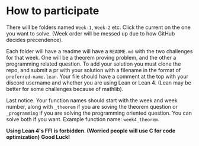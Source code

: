 # How to participate
There will be folders named `Week-1`, `Week-2` etc. Click the current on the one you want to solve. (Week order will be messed up due to how GitHub decides precendence).

Each folder will have a readme will have a `README.md` with the two challenges for that week. One will be a theorem proving problem, and the other a programming related question. To add your solution you must clone the repo, and submit a pr with your solution with a filename in the format of `preferred-name.lean`. Your file should have a comment at the top with your discord username and whether you are using Lean or Lean 4. (Lean may be better for some challenges because of mathlib). 

Last notice. Your function names should start with the week and week number, along with `_theorem` if you are soving the theorem question or `_programming` if you are solving the programming oriented question. You can solve both if you want. Example function name: `week4_theorem`.

**Using Lean 4's FFI is forbidden. (Worried people will use C for code optimization)**
**Good Luck!**
